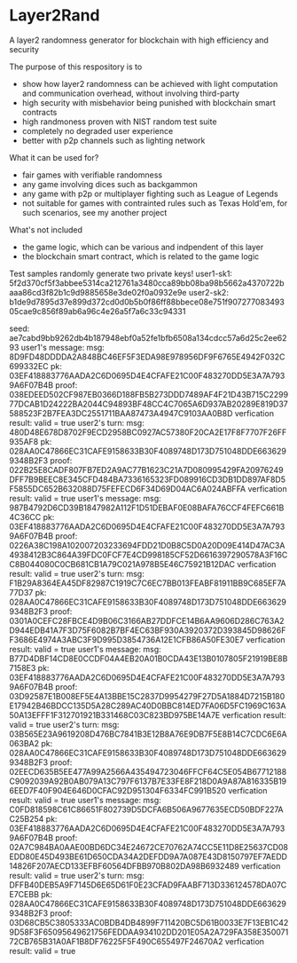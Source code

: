# Layer2Rand
A layer2 randomness generator for blockchain with high efficiency and security

The purpose of this respository is to
- show how layer2 randomness can be achieved with light computation and communication overhead, without involving third-party
- high security with misbehavior being punished with blockchain smart contracts
- high randmoness proven with NIST random test suite
- completely no degraded user experience
- better with p2p channels such as lighting network 

What it can be used for?
- fair games with verifiable randomness
- any game involving dices such as backgammon
- any game with p2p or multiplayer fighting such as League of Legends
- not suitable for games with contrainted rules such as Texas Hold'em, for such scenarios, see my another project

What's not included
- the game logic, which can be various and indpendent of this layer
- the blockchain smart contract, which is related to the game logic 

Test samples
randomly generate two private keys!
user1-sk1: 5f2d370cf5f3abbee5314ca212761a3480cca89bb08ba98b5662a4370722baaa86cd3f82b1c9d9885658e3de02f0a0932e9e
user2-sk2: b1de9d7895d37e899d372cd0d0b5b0f86ff88bbece08e751f90727708349305cae9c856f89ab6a96c4e26a5f7a6c33c94331

seed: ae7cabd9bb9262db4b187948ebf0a52fe1bfb6508a134cdcc57a6d25c2ee6293
user1's message:
msg: 8D9FD48DDDDA2A848BC46EF5F3EDA98E978956DF9F6765E4942F032C699332EC
pk: 03EF418883776AADA2C6D0695D4E4CFAFE21C00F483270DD5E3A7A7939A6F07B4B 
proof: 038EDEED502CF987EB0366D188FB5B273DDD7489AF4F21D43B715C229977DCAB1D24222BA2044C94893BF48CC4C7065A6D937AB20289E819D37588523F2B7FEA3DC2551711BAA87473A4947C9103AA0B8D
verfication result: valid = true
user2's turn:
msg: 480D48E678D8702F9ECD2958BC0927AC57380F20CA2E17F8F7707F26FF935AF8
pk: 028AA0C47866EC31CAFE9158633B30F4089748D173D751048DDE6636299348B2F3 
proof: 022B25E8CADF807FB7ED2A9AC77B1623C21A7D080995429FA20976249DFF7B9BEEC8E345CFD484BA7336165323FD089916CD3DB1DD897AF8D5F5855DC652B632088D75FEFECD6F34D69D04AC6A024ABFFA
verfication result: valid = true
user1's message:
msg: 987B4792D6CD39B1847982A112F1D51DEBAF0E08BAFA76CCF4FEFC661B4C36CC
pk: 03EF418883776AADA2C6D0695D4E4CFAFE21C00F483270DD5E3A7A7939A6F07B4B 
proof: 0226A38C198A102007203233694FDD21D0B8C5D0A20D09E414D47AC3A4938412B3C864A39FDC0FCF7E4CD998185CF52D6616397290578A3F16CC8B044080C0CB681CB1A79C021A978B5E46C75921B12DAC
verfication result: valid = true
user2's turn:
msg: F1B29A8364EA45DF82987C1919C7C6EC7BB013FEABF81911BB9C685EF7A77D37
pk: 028AA0C47866EC31CAFE9158633B30F4089748D173D751048DDE6636299348B2F3 
proof: 0301A0CEFC28FBCE4D9B06C3166AB27DDFCE14B6AA9606D286C763A2D944EDB41A7F3D75F6082B7BF4EC63BF930A3920372D393845D98626FF3686E4974A3ABC3F9D995D3854736A12E1CFB86A50FE30E7
verfication result: valid = true
user1's message:
msg: B77D4DBF14CD8E0CCDF04A4EB20A01B0CDA43E13B0107805F21919BE8B7158E3
pk: 03EF418883776AADA2C6D0695D4E4CFAFE21C00F483270DD5E3A7A7939A6F07B4B 
proof: 03D92587E1B008EF5E4A13BBE15C2837D9954279F27D5A1884D7215B180E17942B46BDCC135D5A28C289AC40D0BBC814ED7FA06D5FC1969C163A50A13EFFF1F312701921B331468C03C823BD975BE14A7E
verfication result: valid = true
user2's turn:
msg: 03B565E23A9619208D476BC7841B3E12B8A76E9DB7F5E8B14C7CDC6E6A063BA2
pk: 028AA0C47866EC31CAFE9158633B30F4089748D173D751048DDE6636299348B2F3 
proof: 02EECD635B5EE477A99A2566A435494723046FFCF64C5E054B67712188C9092039A92B0AB079A13C797F6137B7E33FE8F218D0A9A87A816335B196EED7F40F904E646D0CFAC92D951304F6334FC991B520
verfication result: valid = true
user1's message:
msg: C0FD818598C61C86651F802739D5DCFA6B506A9677635ECD50BDF227AC25B254
pk: 03EF418883776AADA2C6D0695D4E4CFAFE21C00F483270DD5E3A7A7939A6F07B4B 
proof: 02A7C984BA0AAE00BD6DC34E24672CE70762A74CC5E11D8E25637CD08EDD80E45D493BE61D650CDA34A2DEFDD9A7A087E43D8150797EF7AEDD14826F207AECD133EFBF60564DFBB970B802DA98B6932489
verfication result: valid = true
user2's turn:
msg: DFFB40DEB5A9F7145D6E65D61F0E23CFAD9FAABF713D336124578DA07CE7CEBB
pk: 028AA0C47866EC31CAFE9158633B30F4089748D173D751048DDE6636299348B2F3 
proof: 03D68CB5C3805333AC0BDB4DB4899F711420BC5D61B0033E7F13EB1C429D58F3F65095649621756FEDDAA934102DD201E05A2A729FA358E35007172CB765B31A0AF1B8DF76225F5F490C655497F24670A2
verfication result: valid = true
